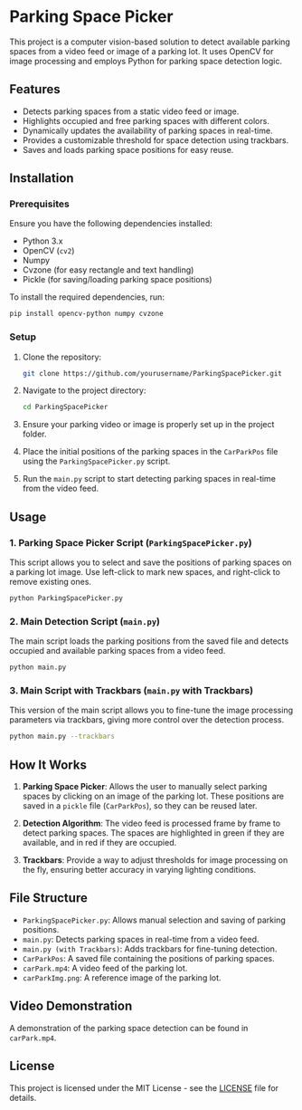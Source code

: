 # Parking Space Picker

This project is a computer vision-based solution to detect available parking spaces from a video feed or image of a parking lot. It uses OpenCV for image processing and employs Python for parking space detection logic.

## Features

- Detects parking spaces from a static video feed or image.
- Highlights occupied and free parking spaces with different colors.
- Dynamically updates the availability of parking spaces in real-time.
- Provides a customizable threshold for space detection using trackbars.
- Saves and loads parking space positions for easy reuse.

## Installation

### Prerequisites

Ensure you have the following dependencies installed:

- Python 3.x
- OpenCV (`cv2`)
- Numpy
- Cvzone (for easy rectangle and text handling)
- Pickle (for saving/loading parking space positions)

To install the required dependencies, run:

```bash
pip install opencv-python numpy cvzone
```

### Setup

1. Clone the repository:

   ```bash
   git clone https://github.com/yourusername/ParkingSpacePicker.git
   ```

2. Navigate to the project directory:

   ```bash
   cd ParkingSpacePicker
   ```

3. Ensure your parking video or image is properly set up in the project folder.

4. Place the initial positions of the parking spaces in the `CarParkPos` file using the `ParkingSpacePicker.py` script.

5. Run the `main.py` script to start detecting parking spaces in real-time from the video feed.

## Usage

### 1. Parking Space Picker Script (`ParkingSpacePicker.py`)

This script allows you to select and save the positions of parking spaces on a parking lot image. Use left-click to mark new spaces, and right-click to remove existing ones.

```bash
python ParkingSpacePicker.py
```

### 2. Main Detection Script (`main.py`)

The main script loads the parking positions from the saved file and detects occupied and available parking spaces from a video feed.

```bash
python main.py
```

### 3. Main Script with Trackbars (`main.py` with Trackbars)

This version of the main script allows you to fine-tune the image processing parameters via trackbars, giving more control over the detection process.

```bash
python main.py --trackbars
```

## How It Works

1. **Parking Space Picker**: Allows the user to manually select parking spaces by clicking on an image of the parking lot. These positions are saved in a `pickle` file (`CarParkPos`), so they can be reused later.
  
2. **Detection Algorithm**: The video feed is processed frame by frame to detect parking spaces. The spaces are highlighted in green if they are available, and in red if they are occupied.

3. **Trackbars**: Provide a way to adjust thresholds for image processing on the fly, ensuring better accuracy in varying lighting conditions.

## File Structure

- `ParkingSpacePicker.py`: Allows manual selection and saving of parking positions.
- `main.py`: Detects parking spaces in real-time from a video feed.
- `main.py (with Trackbars)`: Adds trackbars for fine-tuning detection.
- `CarParkPos`: A saved file containing the positions of parking spaces.
- `carPark.mp4`: A video feed of the parking lot.
- `carParkImg.png`: A reference image of the parking lot.

## Video Demonstration

A demonstration of the parking space detection can be found in `carPark.mp4`.

## License

This project is licensed under the MIT License - see the [LICENSE](LICENSE) file for details.


